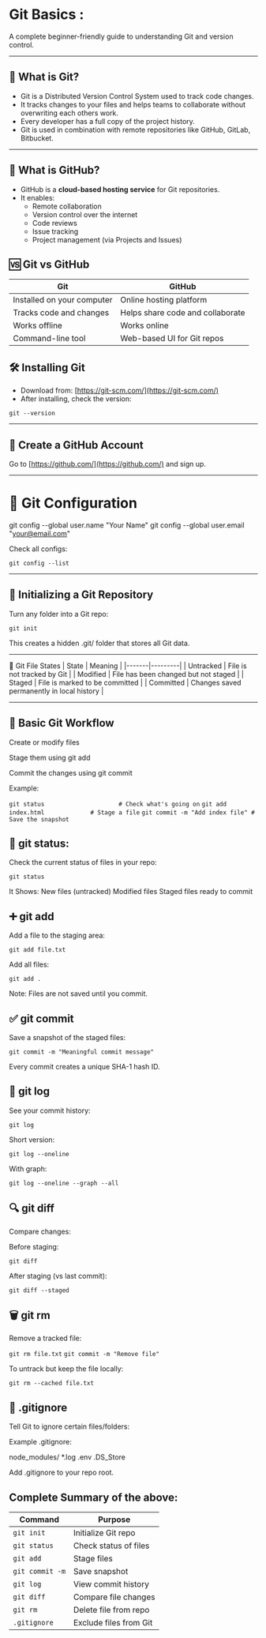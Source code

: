 # Git Basics :
A complete beginner-friendly guide to understanding Git and version control.

---
## 📌 What is Git?
- Git is a Distributed Version Control System used to track code changes.
- It tracks changes to your files and helps teams to collaborate without overwriting each others work.
- Every developer has a full copy of the project history.
- Git is used in combination with remote repositories like GitHub, GitLab, Bitbucket.

---
## 📌 What is GitHub?

- GitHub is a **cloud-based hosting service** for Git repositories.
- It enables:
  - Remote collaboration
  - Version control over the internet
  - Code reviews
  - Issue tracking
  - Project management (via Projects and Issues)

## 🆚 Git vs GitHub

| Git | GitHub |
|-----|--------|
| Installed on your computer | Online hosting platform |
| Tracks code and changes | Helps share code and collaborate |
| Works offline | Works online |
| Command-line tool | Web-based UI for Git repos |

## 🛠️ Installing Git

- Download from: [https://git-scm.com/](https://git-scm.com/)
- After installing, check the version:

`git --version`

---

## 📝 Create a GitHub Account

Go to [https://github.com/](https://github.com/) and sign up.

---

# 🔧 Git Configuration

git config --global user.name "Your Name"
git config --global user.email "your@email.com"

Check all configs: 

`git config --list`

---

## 📁 Initializing a Git Repository

Turn any folder into a Git repo:

`git init`

This creates a hidden .git/ folder that stores all Git data.

---

🧾 Git File States
| State | Meaning |
|-------|---------|
| Untracked | File is not tracked by Git |
| Modified | File has been changed but not staged |
| Staged | File is marked to be committed |
| Committed | Changes saved permanently in local history |

---

## 📌 Basic Git Workflow

Create or modify files

Stage them using git add

Commit the changes using git commit

Example:

```git status                     # Check what's going on```
```git add index.html             # Stage a file```
```git commit -m "Add index file" # Save the snapshot```

## 📝 git status:

Check the current status of files in your repo:

`git status`

It Shows:
New files (untracked)
Modified files
Staged files ready to commit

## ➕ git add

Add a file to the staging area:

`git add file.txt`

Add all files:

`git add .`

Note: Files are not saved until you commit.

## ✅ git commit

Save a snapshot of the staged files:

`git commit -m "Meaningful commit message"`

Every commit creates a unique SHA-1 hash ID.

## 📖 git log

See your commit history:

`git log`

Short version:

`git log --oneline`

With graph:

`git log --oneline --graph --all`

## 🔍 git diff

Compare changes:

Before staging:

`git diff`

After staging (vs last commit):

`git diff --staged`

## 🗑️ git rm

Remove a tracked file:

`git rm file.txt`
`git commit -m "Remove file"`

To untrack but keep the file locally:

`git rm --cached file.txt`

## 📂 .gitignore

Tell Git to ignore certain files/folders:

Example .gitignore:

node_modules/
*.log
.env
.DS_Store


Add .gitignore to your repo root.


## Complete Summary of the above:

| Command         | Purpose                  |
|-----------------|--------------------------|
| `git init`      | Initialize Git repo      |
| `git status`    | Check status of files    |
| `git add`       | Stage files              |
| `git commit -m` | Save snapshot            |
| `git log`       | View commit history      |
| `git diff`      | Compare file changes     |
| `git rm`        | Delete file from repo    |
| `.gitignore`    | Exclude files from Git   |

